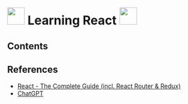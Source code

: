 # <img src="https://media.tenor.com/6ceOmdT7SHkAAAAi/emoji-emojis.gif" height=40 width=40> Learning React <img src="https://media.tenor.com/6ceOmdT7SHkAAAAi/emoji-emojis.gif" height=40 width=40>

## Contents

## References

- [React - The Complete Guide (incl. React Router & Redux)](https://www.udemy.com/course/react-the-complete-guide-incl-redux/)
- [ChatGPT](https://chat.openai.com/)